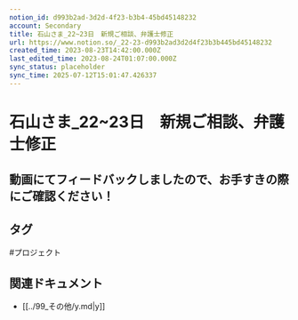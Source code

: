 ```yaml
---
notion_id: d993b2ad-3d2d-4f23-b3b4-45bd45148232
account: Secondary
title: 石山さま_22~23日　新規ご相談、弁護士修正
url: https://www.notion.so/_22-23-d993b2ad3d2d4f23b3b445bd45148232
created_time: 2023-08-23T14:42:00.000Z
last_edited_time: 2023-08-24T01:07:00.000Z
sync_status: placeholder
sync_time: 2025-07-12T15:01:47.426337
---
```

# 石山さま_22~23日　新規ご相談、弁護士修正

動画にてフィードバックしましたので、お手すきの際にご確認ください！
---

## タグ

#プロジェクト 

## 関連ドキュメント

- [[../99_その他/y.md|y]]
